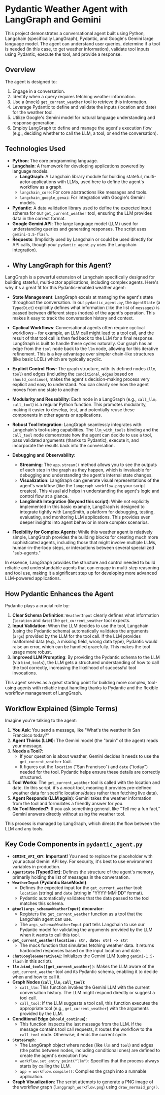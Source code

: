 # Pydantic Weather Agent with LangGraph and Gemini

This project demonstrates a conversational agent built using Python, Langchain (specifically LangGraph), Pydantic, and Google's Gemini large language model. The agent can understand user queries, determine if a tool is needed (in this case, to get weather information), validate tool inputs using Pydantic, execute the tool, and provide a response.

## Overview

The agent is designed to:
1.  Engage in a conversation.
2.  Identify when a query requires fetching weather information.
3.  Use a (mock) `get_current_weather` tool to retrieve this information.
4.  Leverage Pydantic to define and validate the inputs (location and date) for the weather tool.
5.  Utilize Google's Gemini model for natural language understanding and response generation.
6.  Employ LangGraph to define and manage the agent's execution flow (e.g., deciding whether to call the LLM, a tool, or end the conversation).

## Technologies Used

*   **Python**: The core programming language.
*   **Langchain**: A framework for developing applications powered by language models.
    *   **LangGraph**: A Langchain library module for building stateful, multi-actor applications with LLMs, used here to define the agent's workflow as a graph.
    *   `langchain_core`: For core abstractions like messages and tools.
    *   `langchain_google_genai`: For integration with Google's Gemini models.
*   **Pydantic**: A data validation library used to define the expected input schema for our `get_current_weather` tool, ensuring the LLM provides data in the correct format.
*   **Google Gemini API**: The large language model (LLM) used for understanding queries and generating responses. The script uses `gemini-1.5-flash`.
*   **Requests**: (Implicitly used by Langchain or could be used directly for API calls, though your `pydantic_agent.py` uses the Langchain integration).
*   ## Why LangGraph for this Agent?

LangGraph is a powerful extension of Langchain specifically designed for building stateful, multi-actor applications, including complex agents. Here's why it's a great fit for this Pydantic-enabled weather agent:

*   **State Management**: LangGraph excels at managing the agent's state throughout the conversation. In our `pydantic_agent.py`, the `AgentState` (a `TypedDict`) explicitly defines what information (like the list of `messages`) is passed between different steps (nodes) of the agent's operation. This makes it easy to track the conversation history and context.

*   **Cyclical Workflows**: Conversational agents often require cyclical workflows – for example, an LLM call might lead to a tool call, and the result of that tool call is then fed back to the LLM for a final response. LangGraph is built to handle these cycles naturally. Our graph has an edge from the `tool` node back to the `llm` node, allowing for this iterative refinement. This is a key advantage over simpler chain-like structures (like basic LCEL) which are typically acyclic.

*   **Explicit Control Flow**: The graph structure, with its defined nodes (`llm`, `tool`) and edges (including the `conditional_edges` based on `should_continue`), makes the agent's decision-making process very explicit and easy to understand. You can clearly see how the agent moves from one state to another.

*   **Modularity and Reusability**: Each node in a LangGraph (e.g., `call_llm`, `call_tool`) is a regular Python function. This promotes modularity, making it easier to develop, test, and potentially reuse these components in other agents or applications.

*   **Robust Tool Integration**: LangGraph seamlessly integrates with Langchain's tool-using capabilities. The `llm_with_tools` binding and the `call_tool` node demonstrate how the agent can decide to use a tool, pass validated arguments (thanks to Pydantic), execute it, and incorporate the results back into the conversation.

*   **Debugging and Observability**:
    *   **Streaming**: The `app.stream()` method allows you to see the outputs of each step in the graph as they happen, which is invaluable for debugging and understanding the agent's internal state changes.
    *   **Visualization**: LangGraph can generate visual representations of the agent's workflow (like the `langgraph_workflow.png` your script creates). This visual aid helps in understanding the agent's logic and control flow at a glance.
    *   **LangSmith Integration (Beyond this script)**: While not explicitly implemented in this basic example, LangGraph is designed to integrate tightly with LangSmith, a platform for debugging, testing, evaluating, and monitoring LLM applications. This provides even deeper insights into agent behavior in more complex scenarios.

*   **Flexibility for Complex Agents**: While this weather agent is relatively simple, LangGraph provides the building blocks for creating much more sophisticated agents, including those that might involve multiple LLMs, human-in-the-loop steps, or interactions between several specialized "sub-agents."

In essence, LangGraph provides the structure and control needed to build reliable and understandable agents that can engage in multi-step reasoning and tool use, making it a significant step up for developing more advanced LLM-powered applications.

## How Pydantic Enhances the Agent

Pydantic plays a crucial role by:
1.  **Clear Schema Definition**: `WeatherInput` clearly defines what information (`location` and `date`) the `get_current_weather` tool expects.
2.  **Input Validation**: When the LLM decides to use the tool, Langchain (using the Pydantic schema) automatically validates the arguments (`args`) provided by the LLM for the tool call. If the LLM provides malformed data (e.g., a missing field, wrong data type), Pydantic would raise an error, which can be handled gracefully. This makes the tool usage more robust.
3.  **Improved LLM Prompting**: By providing the Pydantic schema to the LLM (via `bind_tools`), the LLM gets a structured understanding of how to call the tool correctly, increasing the likelihood of successful tool invocations.

This agent serves as a great starting point for building more complex, tool-using agents with reliable input handling thanks to Pydantic and the flexible workflow management of LangGraph.

## Workflow Explained (Simple Terms)

Imagine you're talking to the agent:

1.  **You Ask**: You send a message, like "What's the weather in San Francisco today?"
2.  **Agent Thinks (LLM)**: The Gemini model (the "brain" of the agent) reads your message.
3.  **Needs a Tool?**:
    *   If your question is about weather, Gemini decides it needs to use the `get_current_weather` tool.
    *   It figures out the `location` ("San Francisco") and `date` ("today") needed for the tool. Pydantic helps ensure these details are correctly structured.
4.  **Tool Works**: The `get_current_weather` tool is called with the location and date. (In this script, it's a *mock* tool, meaning it provides pre-defined weather data for specific locations/dates rather than fetching live data).
5.  **Agent Responds (LLM again)**: Gemini takes the weather information from the tool and formulates a friendly answer for you.
6.  **No Tool Needed?**: If you ask something general, like "Tell me a fun fact," Gemini answers directly without using the weather tool.

This process is managed by LangGraph, which directs the flow between the LLM and any tools.

## Key Code Components in `pydantic_agent.py`

*   **`GEMINI_API_KEY`**: **Important!** You need to replace the placeholder with your actual Gemini API key. For security, it's best to use environment variables in production.
*   **`AgentState` (TypedDict)**: Defines the structure of the agent's memory, primarily holding the list of messages in the conversation.
*   **`WeatherInput` (Pydantic BaseModel)**:
    *   Defines the expected input for the `get_current_weather` tool: `location` (string) and `date` (string in "YYYY-MM-DD" format).
    *   Pydantic automatically validates that the data passed to the tool matches this schema.
*   **`@tool(args_schema=WeatherInput)` decorator**:
    *   Registers the `get_current_weather` function as a tool that the Langchain agent can use.
    *   The `args_schema=WeatherInput` part tells Langchain to use our Pydantic model for validating the arguments provided by the LLM when it wants to call this tool.
*   **`get_current_weather(location: str, date: str) -> str`**:
    *   The mock function that simulates fetching weather data. It returns hardcoded responses based on the input location and date.
*   **`ChatGoogleGenerativeAI`**: Initializes the Gemini LLM (using `gemini-1.5-flash` in this script).
*   **`llm.bind_tools([get_current_weather])`**: Makes the LLM aware of the `get_current_weather` tool and its Pydantic schema, enabling it to decide when and how to call it.
*   **Graph Nodes (`call_llm`, `call_tool`)**:
    *   `call_llm`: This function invokes the Gemini LLM with the current conversation history. The LLM might respond directly or suggest a tool call.
    *   `call_tool`: If the LLM suggests a tool call, this function executes the appropriate tool (e.g., `get_current_weather`) with the arguments provided by the LLM.
*   **Conditional Edge (`should_continue`)**:
    *   This function inspects the last message from the LLM. If the message contains tool call requests, it routes the workflow to the `call_tool` node. Otherwise, it ends the current cycle.
*   **`StateGraph`**:
    *   The LangGraph object where nodes (like `llm` and `tool`) and edges (the paths between nodes, including conditional ones) are defined to create the agent's execution flow.
    *   `workflow.set_entry_point("llm")`: Specifies that the process always starts by calling the LLM.
    *   `app = workflow.compile()`: Compiles the graph into a runnable application.
*   **Graph Visualization**: The script attempts to generate a PNG image of the workflow graph (`langgraph_workflow.png`) using `draw_mermaid_png()`.


